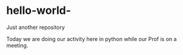 # hello-world-
Just another repository

Today we are doing our activity here in python while our Prof is on a meeting.
